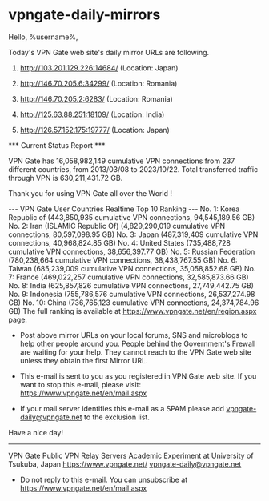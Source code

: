 # vpngate-daily-mirrors

Hello, %username%,

Today's VPN Gate web site's daily mirror URLs are following.

1. http://103.201.129.226:14684/
   (Location: Japan)

2. http://146.70.205.6:34299/
   (Location: Romania)

3. http://146.70.205.2:6283/
   (Location: Romania)

4. http://125.63.88.251:18109/
   (Location: India)

5. http://126.57.152.175:19777/
   (Location: Japan)


*** Current Status Report ***

VPN Gate has 16,058,982,149 cumulative VPN connections from 237 different countries, from 2013/03/08 to 2023/10/22.
Total transferred traffic through VPN is 630,211,431.72 GB.

Thank you for using VPN Gate all over the World !


--- VPN Gate User Countries Realtime Top 10 Ranking ---
No. 1: Korea Republic of (443,850,935 cumulative VPN connections, 94,545,189.56 GB)
No. 2: Iran (ISLAMIC Republic Of) (4,829,290,019 cumulative VPN connections, 80,597,098.95 GB)
No. 3: Japan (487,319,409 cumulative VPN connections, 40,968,824.85 GB)
No. 4: United States (735,488,728 cumulative VPN connections, 38,656,397.77 GB)
No. 5: Russian Federation (780,238,664 cumulative VPN connections, 38,438,767.55 GB)
No. 6: Taiwan (685,239,009 cumulative VPN connections, 35,058,852.68 GB)
No. 7: France (469,022,257 cumulative VPN connections, 32,585,873.66 GB)
No. 8: India (625,857,826 cumulative VPN connections, 27,749,442.75 GB)
No. 9: Indonesia (755,786,576 cumulative VPN connections, 26,537,274.98 GB)
No. 10: China (736,765,123 cumulative VPN connections, 24,374,784.96 GB)
The full ranking is available at https://www.vpngate.net/en/region.aspx page.


* Post above mirror URLs on your local forums, SNS and microblogs
  to help other people around you.
  People behind the Government's Frewall are waiting for your help.
  They cannot reach to the VPN Gate web site
  unless they obtain the first Mirror URL.

* This e-mail is sent to you as you registered in VPN Gate web site.
  If you want to stop this e-mail, please visit:
  https://www.vpngate.net/en/mail.aspx

* If your mail server identifies this e-mail as a SPAM
  please add vpngate-daily@vpngate.net to the exclusion list.

Have a nice day!

------------------------------------------------------
VPN Gate Public VPN Relay Servers
Academic Experiment at University of Tsukuba, Japan
https://www.vpngate.net/
vpngate-daily@vpngate.net
* Do not reply to this e-mail.
  You can unsubscribe at https://www.vpngate.net/en/mail.aspx


